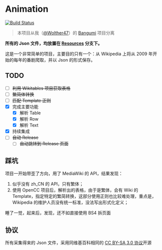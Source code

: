 # Animation

[![Build Status](https://travis-ci.org/wolther47/Animation.svg?branch=master)](https://travis-ci.org/wolther47/Animation)

> 本项目从我（[@Wolther47](https://github.com/wolther47)）的 [Bangumi](https://github.com/wolther47/Bangumi) 项目分离

**所有的 Json 文件，均放置在 [Resources](https://github.com/wolther47/Animation/tree/resources) 分支下。**

这是一个非常简单的项目，主要目的只有一个：从 Wikipedia 上将从 2009 年开始的每年的番剧爬取，并以 Json 的形式保存。

## TODO

- [ ] ~~利用 Wikitables 项目获取表格~~
- [ ] ~~繁简体转换~~
- [ ] ~~匹配 Template 正则~~
- [x] 完成主要功能
  - [x] 解析 Table
  - [x] 解析 Row
  - [x] 解析 Text
- [x] 持续集成
- [ ] ~~自动 Release~~
  - [ ] ~~自动跳转到 Release 页面~~

## 踩坑

项目一开始带歪了方向，用了 MediaWiki 的 API，结果发现：

1. 似乎没有 zh_CN 的 API，只有繁体；
2. 使用 OpenCC 项目后，解析出的表格，由于是繁体，会有 Wiki 的 Template，指定特定的繁简转换，这部分使用正则也比较难处理，重点是，Wikipedia 的维护人员没有统一标准，没法写出形式化定义；

睡了一觉，起来后，发现，还不如直接使用 BS4 拆页面

## 协议

所有采集得来的 Json 文件，采用同维基百科相同的 [CC BY-SA 3.0 协议](https://zh.wikipedia.org/zh-cn/Wikipedia%3ACC_BY-SA_3.0%E5%8D%8F%E8%AE%AE%E6%96%87%E6%9C%AC)开源